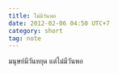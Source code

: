 ```yaml
---
title: ไม่มีวันพอ
date: 2012-02-06 04:50 UTC+7
category: short
tag: note
---
```


มนุษย์มีวันหยุด แต่ไม่มีวันพอ

